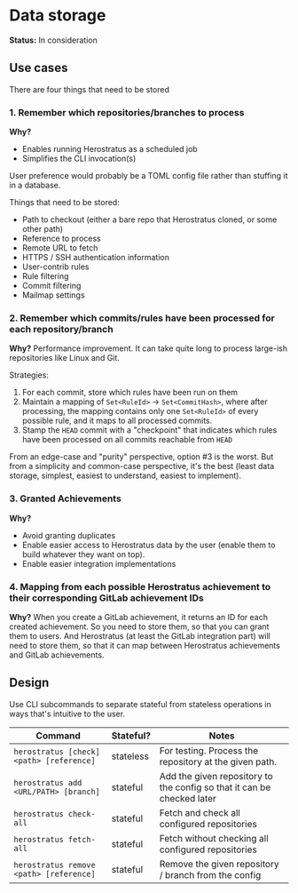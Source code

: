 # Data storage
**Status:** In consideration

## Use cases

There are four things that need to be stored

### 1. Remember which repositories/branches to process

**Why?**
* Enables running Herostratus as a scheduled job
* Simplifies the CLI invocation(s)

User preference would probably be a TOML config file rather than stuffing it in a database.

Things that need to be stored:
* Path to checkout (either a bare repo that Herostratus cloned, or some other path)
* Reference to process
* Remote URL to fetch
* HTTPS / SSH authentication information
* User-contrib rules
* Rule filtering
* Commit filtering
* Mailmap settings

### 2. Remember which commits/rules have been processed for each repository/branch

**Why?** Performance improvement. It can take quite long to process large-ish repositories like
Linux and Git.

Strategies:
1. For each commit, store which rules have been run on them
2. Maintain a mapping of `Set<RuleId>` -> `Set<CommitHash>`, where after processing, the mapping
   contains only one `Set<RuleId>` of every possible rule, and it maps to all processed commits.
3. Stamp the `HEAD` commit with a "checkpoint" that indicates which rules have been processed on all
   commits reachable from `HEAD`

From an edge-case and "purity" perspective, option #3 is the worst. But from a simplicity and
common-case perspective, it's the best (least data storage, simplest, easiest to understand, easiest
to implement).

### 3. Granted Achievements

**Why?**
* Avoid granting duplicates
* Enable easier access to Herostratus data by the user (enable them to build whatever they want on
  top).
* Enable easier integration implementations

### 4. Mapping from each possible Herostratus achievement to their corresponding GitLab achievement IDs

**Why?** When you create a GitLab achievement, it returns an ID for each created achievement. So you
need to store them, so that you can grant them to users. And Herostratus (at least the GitLab
integration part) will need to store them, so that it can map between Herostratus achievements and
GitLab achievements.

## Design

Use CLI subcommands to separate stateful from stateless operations in ways that's intuitive to the
user.

| Command                                  | Stateful? | Notes                                                                  |
|------------------------------------------|-----------|------------------------------------------------------------------------|
| `herostratus [check] <path> [reference]` | stateless | For testing. Process the repository at the given path.                 |
| `herostratus add <URL/PATH> [branch]`    | stateful  | Add the given repository to the config so that it can be checked later |
| `herostratus check-all`                  | stateful  | Fetch and check all configured repositories                            |
| `herostratus fetch-all`                  | stateful  | Fetch without checking all configured repositories                     |
| `herostratus remove <path> [reference]`  | stateful  | Remove the given repository / branch from the config                   |
